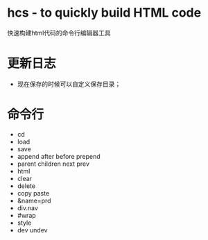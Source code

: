 hcs  -  to quickly build HTML code
=====

快速构建html代码的命令行编辑器工具

更新日志
=====
* 现在保存的时候可以自定义保存目录；


命令行
======
* cd 
* load
* save
* append after before prepend
* parent children next prev
* html 
* clear
* delete
* copy paste
* &name=prd
* div.nav
* #wrap
* style
* dev undev
